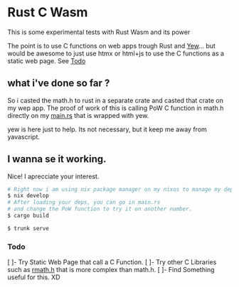 # Rust C Wasm

This is some experimental tests with Rust Wasm and its power

The point is to use C functions on web apps trough Rust and [Yew](https://yew.rs/)...
but would be awesome to just use htmx or html+js to use the C functions as a static web page. See [Todo](#Todo)

## what i've done so far ?
So i casted the math.h to rust in a separate crate and casted that crate on my wep app.
The proof of work of this is calling PoW C function in math.h directly on my [main.rs](/src/main.rs) that is wrapped with yew.

yew is here just to help. Its not necessary, but it keep me away from yavascript.

## I wanna se it working.
Nice! I aprecciate your interest.

```bash
# Right now i am using nix package manager on my nixos to manage my dependencies...
$ nix develop
# After loading your deps, you can go in main.rs
# and change the PoW function to try it on another number.
$ cargo build

$ trunk serve

```

### Todo
[ ]- Try Static Web Page that call a C Function. 
[ ]- Try other C Libraries such as [rmath.h](https://svn.r-project.org/R/trunk/src/include/Rmath.h0.in) that is more complex than math.h.
[ ]- Find Something useful for this. XD